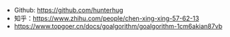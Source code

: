 - Github: https://github.com/hunterhug
 - 知乎：https://www.zhihu.com/people/chen-xing-xing-57-62-13
- https://www.topgoer.cn/docs/goalgorithm/goalgorithm-1cm6akian87vb